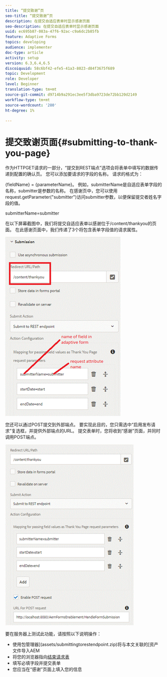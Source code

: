 ```yaml
---
title: “提交致谢”页
seo-title: “提交致谢”页
description: 在提交自适应表单时显示感谢页面
seo-description: 在提交自适应表单时显示感谢页面
uuid: ec695b87-083a-47f6-92ac-c9a6dc2b85fb
feature: Adaptive Forms
topics: developing
audience: implementer
doc-type: article
activity: setup
version: 6.3,6.4,6.5
discoiquuid: 58c6bf42-efe5-41a3-8023-d84f3675f689
topic: Development
role: Developer
level: Beginner
translation-type: tm+mt
source-git-commit: d9714b9a291ec3ee5f3dba9723de72bb120d2149
workflow-type: tm+mt
source-wordcount: '280'
ht-degree: 1%

---
```



# 提交致谢页面{#submitting-to-thank-you-page}

作为HTTPGET请求的一部分，“提交到REST端点”选项会将表单中填写的数据传递到配置的确认页。 您可以添加要请求的字段的名称。 请求的格式为：

\{fieldName\} = \{parameterName\}。 例如，submitterName是自适应表单字段的名称，submitter是参数的名称。 在感谢页中，您可以使用request.getParameter(&quot;submitter&quot;)访问submitter参数，以便保留提交者姓名字段的值。

submitterName=submitter

在以下屏幕截图中，我们将提交自适应表单以感谢位于/content/thankyou的页面。 在此感谢页面中，我们传递了3个将包含表单字段值的请求属性。

![感谢](assets/thankyoupage.gif)

您还可以通过POST提交到外部端点。 要实现此目的，您只需选中“启用发布请求”复选框，并提供外部端点的URL。 提交表单时，您将收到“感谢”页面，并同时调用POST端点。

![capture](assets/capture.gif)


要在服务器上测试此功能，请按照以下说明操作：

* 使用包管理器](assets/submittingtorestendpoint.zip)将与本文关联的[资产文件导入AEM
* 将您的浏览器指向[结束请求表](http://localhost:4502/content/dam/formsanddocuments/helpx/timeoffrequestform/jcr:content?wcmmode=disabled)
* 填写必填字段并提交表单
* 您应当在“感谢”页面上填入您的信息


